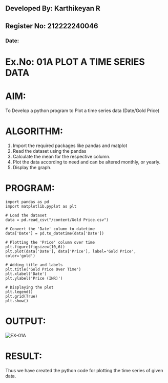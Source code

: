 ## Developed By: Karthikeyan R
## Register No: 212222240046
###  Date: 
# Ex.No: 01A PLOT A TIME SERIES DATA

# AIM:
To Develop a python program to Plot a time series data (Date/Gold Price)

# ALGORITHM:
1. Import the required packages like pandas and matplot
2. Read the dataset using the pandas
3. Calculate the mean for the respective column.
4. Plot the data according to need and can be altered monthly, or yearly.
5. Display the graph.
# PROGRAM:
```
import pandas as pd
import matplotlib.pyplot as plt

# Load the dataset
data = pd.read_csv("/content/Gold Price.csv")

# Convert the 'Date' column to datetime
data['Date'] = pd.to_datetime(data['Date'])

# Plotting the 'Price' column over time
plt.figure(figsize=(10,6))
plt.plot(data['Date'], data['Price'], label='Gold Price', color='gold')

# Adding title and labels
plt.title('Gold Price Over Time')
plt.xlabel('Date')
plt.ylabel('Price (INR)')

# Displaying the plot
plt.legend()
plt.grid(True)
plt.show()

```
# OUTPUT:
![EX-01A](https://github.com/user-attachments/assets/f246b28c-1da9-4a07-98ff-ff2d75066df0)

# RESULT:
Thus we have created the python code for plotting the time series of given data.
